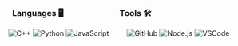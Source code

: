 ### &nbsp; Languages 🖥 &nbsp; &nbsp; &nbsp; &nbsp; &nbsp; &nbsp; &nbsp; &nbsp; &nbsp; &nbsp; &nbsp; &nbsp; &nbsp; &nbsp; Tools 🛠️
![C++](https://img.shields.io/badge/-C++-000000?style=flat&logo=c%2B%2B) ![Python](https://img.shields.io/badge/-Python-000000?style=flat&logo=python) ![JavaScript](https://img.shields.io/badge/-JavaScript-000000?style=flat&logo=javascript) &nbsp; &nbsp; &nbsp; &nbsp; ![GitHub](https://img.shields.io/badge/-GitHub-000000?style=flat&logo=github&logoColor=FFFFFF) ![Node.js](https://img.shields.io/badge/-Bash-000000?style=flat&logo=gnu%20bash) ![VSCode](https://img.shields.io/badge/-VSCode-000000?style=flat&logo=visual-studio-code&logoColor=007acc)
